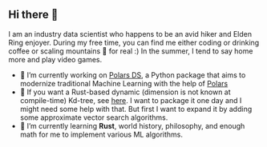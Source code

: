 ## Hi there 👋 

I am an industry data scientist who happens to be an avid hiker and Elden Ring enjoyer. During my free time, you can find me either coding or drinking coffee or scaling mountains 🤔 for real :) In the summer, I tend to say home more and play video games.

- 🔭 I’m currently working on [Polars DS](https://github.com/abstractqqq/polars_ds_extension), a Python package that aims to modernize traditional Machine Learning with the help of [Polars](https://github.com/pola-rs/polars)
- 👯 If you want a Rust-based dynamic (dimension is not known at compile-time) Kd-tree, see [here](https://github.com/abstractqqq/arkadia). I want to package it one day and I might need some help with that. But first I want to expand it by adding some approximate vector search algorithms.
- 🌱 I’m currently learning **Rust**, world history, philosophy, and enough math for me to implement various ML algorithms.

<!--
**abstractqqq/abstractqqq** is a ✨ _special_ ✨ repository because its `README.md` (this file) appears on your GitHub profile.

Here are some ideas to get you started:

- 🔭 I’m currently working on ...
- 🌱 I’m currently learning ...
- 👯 I’m looking to collaborate on ...
- 🤔 I’m looking for help with ...
- 💬 Ask me about ...
- 📫 How to reach me: ...
- 😄 Pronouns: ...
- ⚡ Fun fact: ...
-->
